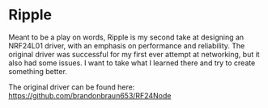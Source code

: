 # Ripple
Meant to be a play on words, Ripple is my second take at designing an NRF24L01 driver, with an emphasis on performance and reliability. The original driver
was successful for my first ever attempt at networking, but it also had some issues. I want to take what I learned there and try to create something better.  

The original driver can be found here: https://github.com/brandonbraun653/RF24Node
